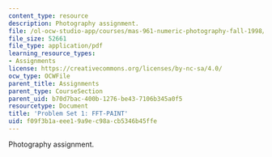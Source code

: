 ```yaml
---
content_type: resource
description: Photography assignment.
file: /ol-ocw-studio-app/courses/mas-961-numeric-photography-fall-1998/f09f3b1aeee19a9ec98acb5346b45ffe_ps1.pdf
file_size: 52661
file_type: application/pdf
learning_resource_types:
- Assignments
license: https://creativecommons.org/licenses/by-nc-sa/4.0/
ocw_type: OCWFile
parent_title: Assignments
parent_type: CourseSection
parent_uid: b70d7bac-400b-1276-be43-7106b345a0f5
resourcetype: Document
title: 'Problem Set 1: FFT-PAINT'
uid: f09f3b1a-eee1-9a9e-c98a-cb5346b45ffe
---
```

Photography assignment.